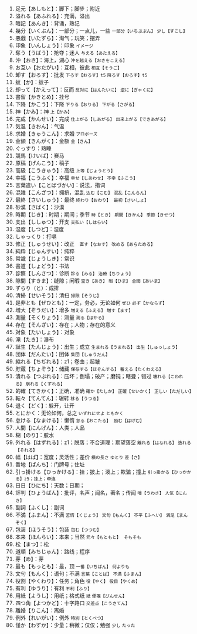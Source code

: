 1. 足元【あしもと】：脚下；脚步；附近
2. 溢れる【あふれる】：充满，溢出
3. 暗記【あんき】：背诵，熟记
4. 幾分【いくぶん】：一部分；一点儿，一些 `一部分【いちぶぶん】` `少し【すこし】`　
5. 悪戯【いたずら】：淘气；玩笑；摆弄
6. 印象【いんしょう】：印象 `イメージ`　
7. 奪う【うばう】：抢夺；迷人 `与える【あたえる】`　
8. 沖【おき】：海上，湖心 `沖を越える【おきをこえる】`　
9. お互い【おたがい】：互相，彼此 `相互【そうご】`　
10. 卸す【おろす】：批发 `下ろす【おろす】t5` `降ろす【おろす】t5` 
11. 蚊【か】：蚊子
12. 却って【かえって】：反而 `反対に【はんたいに】` `逆に【ぎゃくに】`　
13. 書留【かきとめ】：挂号
14. 下降【かこう】：下降 `下りる【おりる】` `下がる【さがる】`　
15. 神【かみ】：神 `上【かみ】`　
16. 完成【かんせい】：完成 `仕上がる【しあがる】` `出来上がる【できあがる】`　
17. 気温【きおん】：气温 
18. 求婚【きゅうこん】：求婚 `プロポーズ`　
19. 金額【きんがく】：金额 `金【きん】`　
20. ぐっすり：熟睡
21. 競馬【けいば】：赛马
22. 原稿【げんこう】：稿子
23. 高級【こうきゅう】：高级 `上等【じょうとう】`　
24. 幸福【こうふく】：幸福 `幸せ【しあわせ】` `不幸【ふこう】`　
25. 言葉遣い【ことばづかい】：说法，措词
26. 混雑【こんざつ】：拥挤，混乱 `込む【こむ】` `混乱【こんらん】`　
27. 最終【さいしゅう】：最终 `終わり【おわり】`　`最初【さいしょ】`　
28. 砂漠【さばく】：沙漠
29. 時期【じき】：时期；期间；季节 `時【とき】` `期間【きかん】` `季節【きせつ】` 
30. 支出【ししゅつ】：开支 `支払い【しはらい】`　
31. 湿度【しつど】：湿度
32. しゃっくり：打嗝
33. 修正【しゅうせい】：改正　`直す【なおす】` `改める【あらためる】`　
34. 純粋【じゅんすい】：纯粹
35. 常識【じょうしき】：常识
36. 書道【しょどう】：书法
37. 診察【しんさつ】：诊断 `診る【みる】` `治療【ちりょう】`　
38. 隙間【すきま】：缝隙；闲暇 `空き【あき】` `暇【ひま】` `合間【あいま】`　
39. ずらり（と）：成排
40. 清掃【せいそう】：清扫 `掃除【そうじ】`　
41. 是非とも【ぜひとも】：一定，务必，无论如何 `ぜひ` `必ず【かならず】`　
42. 増大【ぞうだい】：增多 `増える【ふえる】` `増す【ます】`　
43. 測量【そくりょう】：测量 `測る【はかる】`　
44. 存在【そんざい】：存在；人物；存在的意义
45. 対象【たいしょう】：对象
46. 滝【たき】：瀑布
47. 誕生【たんじょう】：出生；成立 `生まれる【うまれる】` `出生【しゅっしょう】`　
48. 団体【だんたい】：团体 `集団【しゅうだん】`　
49. 縮れる【ちぢれる】：z1；卷曲；起皱
50. 貯蔵【ちょぞう】：储藏 `保存する【ほぞんする】` `蓄える【たくわえる】`　
51. 潰れる【つぶれる】：压坏；倒塌；破产；磨钝；瞎聋；错过 `壊れる【こわれる】` `崩れる【くずれる】`　
52. 的確【てきかく】：正确，准确 `確か【たしか】` `正確【せいかく】` `正しい【ただしい】`　
53. 転々【てんてん】：辗转 `移る【うつる】`　
54. 退く【どく】：躲开，让开
55. とにかく：无论如何，总之 `いずれにせよ` `ともかく`　
56. 怠ける【なまける】：懒惰 `怠る【おこたる】`　`励む【はげむ】`　
57. 人間【にんげん】：人类；人品 
58. 糊【のり】：胶水 
59. 外れる【はずれる】：z1；脱落；不合道理；期望落空 `離れる【はなれる】` `逸れる【それる】`　
60. 幅【はば】：宽度；灵活性；差价 `横の長さ` `ゆとり` `差【さ】`　
61. 番地【ばんち】：门牌号；住址
62. 引っ掛ける【ひっかける】：挂；披上；泼上；欺骗；撞上  `引っ掛かる【ひっかかる】z5；挂上；牵连` 
63. 日日【ひにち】：天数；日期；
64. 評判【ひょうばん】：批评，名声；闻名，著名；传闻 `噂【うわさ】` `人気【にんき】`　
65. 副詞【ふくし】：副词 
66. 不満【ふまん】：不满 `苦情【くじょう】` `文句【もんく】` `不平【ふへい】` `満足【まんぞく】`　
67. 包装【ほうそう】：包装 `包む【つつむ】`　
68. 本来【ほんらい】：本来；当然 `元々【もともと】`　`そもそも`
69. 松【まつ】：松
70. 道順【みちじゅん】：路线；程序
71. 芽【め】：芽 
72. 最も【もっとも】：最，顶 `一番【いちばん】` `何よりも`　
73. 文句【もんく】：语句；不满 `言葉【ことば】` `不満【ふまん】`　
74. 役割【やくわり】：任务；角色 `役【やく】` `役目【やくめ】`　
75. 有利【ゆうり】：有利 `不利【ふり】`　
76. 用紙【ようし】：用纸；格式纸 `紙` `便箋【びんせん】`　
77. 四つ角【よつかど】：十字路口 `交差点【こうさてん】`　
78. 離婚【りこん】：离婚
79. 例外【れいがい】：例外 `特別【とくべつ】`　
80. 僅か【わずか】：少量；稍微；仅仅；勉强 `少し` `たった`